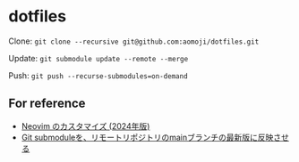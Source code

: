 # dotfiles

Clone: `git clone --recursive git@github.com:aomoji/dotfiles.git`

Update: `git submodule update --remote --merge`

Push: `git push --recurse-submodules=on-demand`

## For reference

- [Neovim のカスタマイズ (2024年版)](https://www.hamakou108.com/posts/neovim-config-2024)
- [Git submoduleを、リモートリポジトリのmainブランチの最新版に反映させる](https://qiita.com/nasuB7373/items/0d3c67777f3b53cbefb0)
